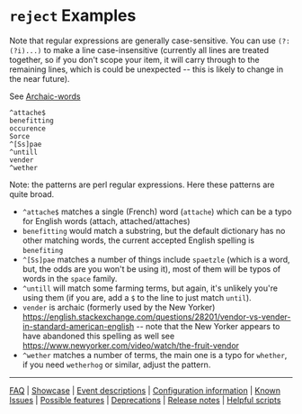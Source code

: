 # `reject` Examples

Note that regular expressions are generally case-sensitive. You can use `(?:(?i)...)` to make a line case-insensitive (currently all lines are treated together, so if you don't scope your item, it will carry through to the remaining lines, which is could be unexpected -- this is likely to change in the near future).

See [Archaic-words](Archaic-words.md)

```
^attache$
benefitting
occurence
Sorce
^[Ss]pae
^untill
vender
^wether
```

Note: the patterns are perl regular expressions.
Here these patterns are quite broad.

- `^attache$` matches a single (French) word (`attache`) which can be a typo for English words (attach, attached/attaches)
- `benefitting` would match a substring, but the default dictionary has no other matching words, the current accepted English spelling is `benefiting`
- `^[Ss]pae` matches a number of things include `spaetzle` (which is a word, but, the odds are you won't be using it), most of them will be typos of words in the `space` family.
- `^untill` will match some farming terms, but again, it's unlikely you're using them (if you are, add a `$` to the line to just match `until`).
- `vender` is archaic (formerly used by the New Yorker) https://english.stackexchange.com/questions/28201/vendor-vs-vender-in-standard-american-english -- note that the New Yorker appears to have abandoned this spelling as well see https://www.newyorker.com/video/watch/the-fruit-vendor
- `^wether` matches a number of terms, the main one is a typo for `whether`, if you need `wetherhog` or similar, adjust the pattern.

---
[FAQ](FAQ.md) | [Showcase](Showcase.md) | [Event descriptions](Event-descriptions.md) | [Configuration information](Configuration-information.md) | [Known Issues](Known-Issues.md) | [Possible features](Possible-features.md) | [Deprecations](Deprecations.md) | [Release notes](Release-notes.md) | [Helpful scripts](Helpful-scripts.md)
